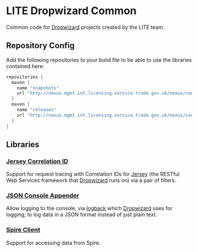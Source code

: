 # LITE Dropwizard Common

Common code for [Dropwizard](http://www.dropwizard.io/) projects created by the LITE team.

## Repository Config

Add the following repositories to your build file to be able to use the libraries contained here:

``` gradle
repositories {
  maven {
    name "snapshots"
    url "http://nexus.mgmt.int.licensing.service.trade.gov.uk/nexus/content/repositories/snapshots"
  }
  maven {
    name "releases"
    url "http://nexus.mgmt.int.licensing.service.trade.gov.uk/nexus/content/repositories/releases"
  }
}
```

## Libraries

### [Jersey Correlation ID](jersey-correlation-id)

Support for request tracing with Correlation IDs for [Jersey](https://jersey.java.net/) (the RESTful Web Services
framework that [Dropwizard](http://www.dropwizard.io/) runs on) via a pair of filters.

### [JSON Console Appender](json-console-appender)

Allow logging to the console, via [logback](https://logback.qos.ch/) which [Dropwizard](http://www.dropwizard.io/) uses 
for logging, to log data in a JSON format instead of just plain text.

### [Spire Client](spire-client)

Support for accessing data from Spire.
